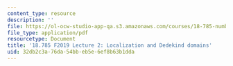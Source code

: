 ```yaml
---
content_type: resource
description: ''
file: https://ol-ocw-studio-app-qa.s3.amazonaws.com/courses/18-785-number-theory-i-fall-2019/32db2c3a76da54bbeb5e6ef8b63b1dda_MIT18_785F19_lec2.pdf
file_type: application/pdf
resourcetype: Document
title: '18.785 F2019 Lecture 2: Localization and Dedekind domains'
uid: 32db2c3a-76da-54bb-eb5e-6ef8b63b1dda
---
```


